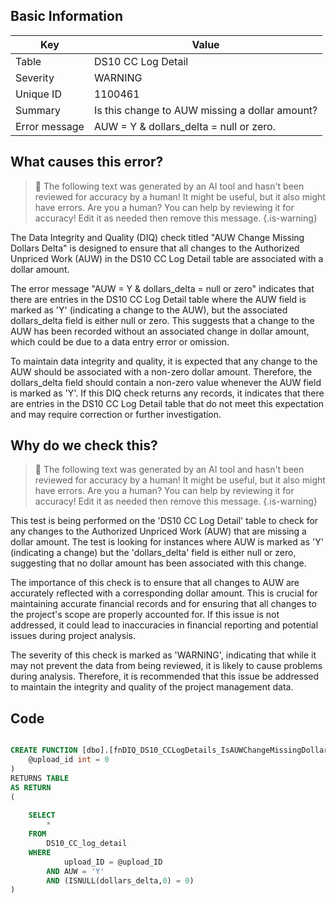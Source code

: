 ## Basic Information
| Key         | Value          |
|-------------|----------------|
| Table       | DS10 CC Log Detail |
| Severity    | WARNING |
| Unique ID   | 1100461   |
| Summary     | Is this change to AUW missing a dollar amount? |
| Error message | AUW = Y & dollars_delta = null or zero. |

## What causes this error?

> :robot: The following text was generated by an AI tool and hasn't been reviewed for accuracy by a human! It might be useful, but it also might have errors. Are you a human? You can help by reviewing it for accuracy! Edit it as needed then remove this message.
{.is-warning}

The Data Integrity and Quality (DIQ) check titled "AUW Change Missing Dollars Delta" is designed to ensure that all changes to the Authorized Unpriced Work (AUW) in the DS10 CC Log Detail table are associated with a dollar amount. 

The error message "AUW = Y & dollars_delta = null or zero" indicates that there are entries in the DS10 CC Log Detail table where the AUW field is marked as 'Y' (indicating a change to the AUW), but the associated dollars_delta field is either null or zero. This suggests that a change to the AUW has been recorded without an associated change in dollar amount, which could be due to a data entry error or omission.

To maintain data integrity and quality, it is expected that any change to the AUW should be associated with a non-zero dollar amount. Therefore, the dollars_delta field should contain a non-zero value whenever the AUW field is marked as 'Y'. If this DIQ check returns any records, it indicates that there are entries in the DS10 CC Log Detail table that do not meet this expectation and may require correction or further investigation.
## Why do we check this?

> :robot: The following text was generated by an AI tool and hasn't been reviewed for accuracy by a human! It might be useful, but it also might have errors. Are you a human? You can help by reviewing it for accuracy! Edit it as needed then remove this message.
{.is-warning}

This test is being performed on the 'DS10 CC Log Detail' table to check for any changes to the Authorized Unpriced Work (AUW) that are missing a dollar amount. The test is looking for instances where AUW is marked as 'Y' (indicating a change) but the 'dollars_delta' field is either null or zero, suggesting that no dollar amount has been associated with this change.

The importance of this check is to ensure that all changes to AUW are accurately reflected with a corresponding dollar amount. This is crucial for maintaining accurate financial records and for ensuring that all changes to the project's scope are properly accounted for. If this issue is not addressed, it could lead to inaccuracies in financial reporting and potential issues during project analysis. 

The severity of this check is marked as 'WARNING', indicating that while it may not prevent the data from being reviewed, it is likely to cause problems during analysis. Therefore, it is recommended that this issue be addressed to maintain the integrity and quality of the project management data.
## Code

```sql

CREATE FUNCTION [dbo].[fnDIQ_DS10_CCLogDetails_IsAUWChangeMissingDollars] (
	@upload_id int = 0
)
RETURNS TABLE
AS RETURN
(
	
	SELECT 
		*
	FROM 
		DS10_CC_log_detail
	WHERE 
			upload_ID = @upload_ID
		AND AUW = 'Y'
		AND (ISNULL(dollars_delta,0) = 0)
)
```
